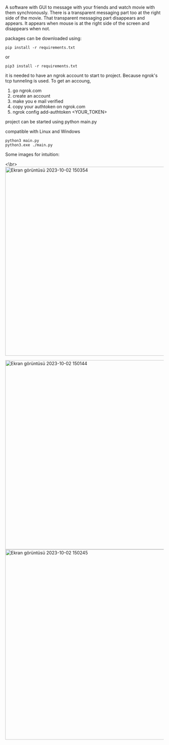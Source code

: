 A software with GUI to message with your friends and watch movie with them synchronously. There is a transparent messaging part too at the right side of the movie. That transparent messaging part disappears and appears. It appears when mouse is at the right side of the screen and disappears when not.

packages can be downloaded using: 
``` pip
pip install -r requirements.txt
```
or
``` pip
pip3 install -r requirements.txt
``` 

it is needed to have an ngrok account to start to project. Because ngrok's tcp tunneling is used. 
To get an accoung, 
1) go ngrok.com 
2) create an account
3) make you e mail verified
4) copy your authtoken on ngrok.com
5) ngrok config add-authtoken <YOUR_TOKEN>

project can be started using python main.py

compatible with Linux and Windows 
``` pip
python3 main.py
python3.exe ./main.py
```

Some images for intuition:

<\br>
<img width="601" alt="Ekran görüntüsü 2023-10-02 150354" src="https://github.com/sadikemreduzgun/pytchy-watchy/assets/70113249/2eb96122-00d5-41d5-a3c0-039c937b75e9">

<img width="602" alt="Ekran görüntüsü 2023-10-02 150144" src="https://github.com/sadikemreduzgun/pytchy-watchy/assets/70113249/4a59cc76-cc8d-40bf-855b-5cdbfebdf566">

<img width="605" alt="Ekran görüntüsü 2023-10-02 150245" src="https://github.com/sadikemreduzgun/pytchy-watchy/assets/70113249/7c94c03c-52ca-4620-9289-038e1e720d76">
